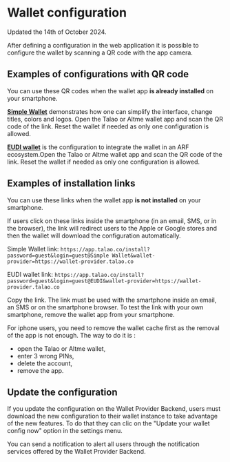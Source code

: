 # Wallet configuration

Updated the 14th of October 2024.

After defining a configuration in the web application it is possible to configure the wallet by scanning a QR code with the app camera.

## Examples of configurations with QR code

You can use these QR codes when the wallet app **is already installed** on your smartphone.

[**Simple Wallet**](https://wallet-provider.talao.co/configuration/webpage?login=guest@Simple%20Wallet&password=MALJGM&wallet-provider=https://wallet-provider.talao.co/) demonstrates how one can simplify the interface, change titles, colors and logos. Open the Talao or Altme wallet app and scan the QR code of the link. Reset the wallet if needed as only one configuration is allowed.

[**EUDI wallet**](https://wallet-provider.talao.co/configuration/webpage?login=guest@EUDI&password=AIXGCH&wallet-provider=https://wallet-provider.talao.co/) is the configuration to integrate the wallet in an ARF ecosystem.Open the Talao or Altme wallet app and scan the QR code of the link. Reset the wallet if needed as only one configuration is allowed.

## Examples of installation links

You can use these links when the wallet app **is not installed** on your smartphone.

If users click on these links inside the smartphone (in an email, SMS, or in the browser), the link will redirect users to the Apple or Google stores and then the wallet will download the configuration automatically.

Simple Wallet link: `https://app.talao.co/install?password=guest&login=guest@Simple Wallet&wallet-provider=https://wallet-provider.talao.co`

EUDI wallet link: `https://app.talao.co/install?password=guest&login=guest@EUDI&wallet-provider=https://wallet-provider.talao.co`

Copy the link. The link must be used with the smartphone inside an email, an SMS or on the smartphone browser. To test the link with your own smartphone, remove the wallet app from your smartphone. 

For iphone users, you need to remove the wallet cache first as the removal of the app is not enough. The way to do it is :

- open the Talao or Altme wallet,
- enter 3 wrong PINs,
- delete the account,
- remove the app.

## Update the configuration

If you update the configuration on the Wallet Provider Backend, users must download the new configuration to their wallet instance to take advantage of the new features. To do that they can clic on the "Update your wallet config now" option in the settings menu.

You can send a notification to alert all users through the notification services offered by the Wallet Provider Backend.
